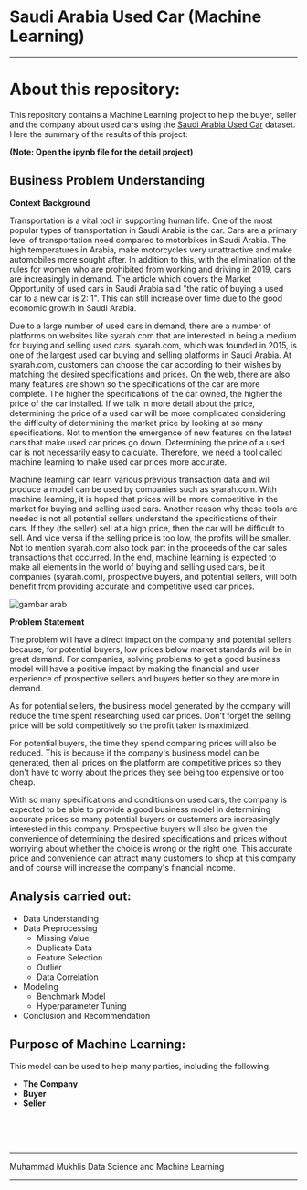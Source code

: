 
# Saudi Arabia Used Car (Machine Learning)
*****

# About this repository:

This repository contains a Machine Learning project to help the buyer, seller and the company about used cars using the [Saudi Arabia Used Car](https://www.kaggle.com/datasets/turkibintalib/saudi-arabia-used-cars-dataset) dataset.<br>
Here the summary of the results of this project:

**(Note: Open the ipynb file for the detail project)**
## **Business Problem Understanding**

**Context**
**Background**

Transportation is a vital tool in supporting human life. One of the most popular types of transportation in Saudi Arabia is the car. Cars are a primary level of transportation need compared to motorbikes in Saudi Arabia. The high temperatures in Arabia, make motorcycles very unattractive and make automobiles more sought after. In addition to this, with the elimination of the rules for women who are prohibited from working and driving in 2019, cars are increasingly in demand. The article which covers the Market Opportunity of used cars in Saudi Arabia said "the ratio of buying a used car to a new car is 2: 1". This can still increase over time due to the good economic growth in Saudi Arabia.

Due to a large number of used cars in demand, there are a number of platforms on websites like syarah.com that are interested in being a medium for buying and selling used cars. syarah.com, which was founded in 2015, is one of the largest used car buying and selling platforms in Saudi Arabia. At syarah.com, customers can choose the car according to their wishes by matching the desired specifications and prices. On the web, there are also many features are shown so the specifications of the car are more complete. The higher the specifications of the car owned, the higher the price of the car installed. If we talk in more detail about the price, determining the price of a used car will be more complicated considering the difficulty of determining the market price by looking at so many specifications. Not to mention the emergence of new features on the latest cars that make used car prices go down. Determining the price of a used car is not necessarily easy to calculate. Therefore, we need a tool called machine learning to make used car prices more accurate.

Machine learning can learn various previous transaction data and will produce a model can be used by companies such as syarah.com. With machine learning, it is hoped that prices will be more competitive in the market for buying and selling used cars. Another reason why these tools are needed is not all potential sellers understand the specifications of their cars. If they (the seller) sell at a high price, then the car will be difficult to sell. And vice versa if the selling price is too low, the profits will be smaller. Not to mention syarah.com also took part in the proceeds of the car sales transactions that occurred. In the end, machine learning is expected to make all elements in the world of buying and selling used cars, be it companies (syarah.com), prospective buyers, and potential sellers, will both benefit from providing accurate and competitive used car prices.

![gambar arab](https://media.architecturaldigest.in/wp-content/uploads/2019/05/saudi-saudi-arabia-residency-permanent-residence-expats.jpg)

**Problem Statement**

The problem will have a direct impact on the company and potential sellers because, for potential buyers, low prices below market standards will be in great demand. For companies, solving problems to get a good business model will have a positive impact by making the financial and user experience of prospective sellers and buyers better so they are more in demand.

As for potential sellers, the business model generated by the company will reduce the time spent researching used car prices. Don't forget the selling price will be sold competitively so the profit taken is maximized.

For potential buyers, the time they spend comparing prices will also be reduced. This is because if the company's business model can be generated, then all prices on the platform are competitive prices so they don't have to worry about the prices they see being too expensive or too cheap.

With so many specifications and conditions on used cars, the company is expected to be able to provide a good business model in determining accurate prices so many potential buyers or customers are increasingly interested in this company. Prospective buyers will also be given the convenience of determining the desired specifications and prices without worrying about whether the choice is wrong or the right one. This accurate price and convenience can attract many customers to shop at this company and of course will increase the company's financial income.

## **Analysis carried out:**

- Data Understanding
- Data Preprocessing
  - Missing Value
  - Duplicate Data
  - Feature Selection
  - Outlier
  - Data Correlation
- Modeling
  - Benchmark Model
  - Hyperparameter Tuning
- Conclusion and Recommendation

## **Purpose of Machine Learning:**

This model can be used to help many parties, including the following.

- **The Company**
- **Buyer**
- **Seller**
<br>
<br>
<br>

****
Muhammad Mukhlis Data Science and Machine Learning
****

